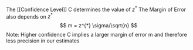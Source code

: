 The [[Confidence Level]] C determines the value of $z^*$
The Margin of Error also depends on $z^*$
$$ m = z^{*} \sigma/\sqrt{n} $$
Note:
Higher confidence C implies a larger margin of error m and therefore less precision in our estimates

